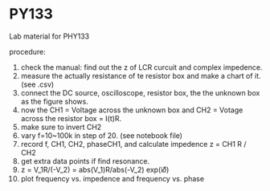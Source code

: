 # PY133
Lab material for PHY133

procedure:
1. check the manual: find out the z of LCR curcuit and complex impedence. 
2. measure the actually resistance of te resistor box and make a chart of it. (see .csv)
3. connect the DC source, oscilloscope, resistor box, the the unknown box as the figure shows. 
4. now the CH1 = Voltage across the unknown box and CH2 = Votage across the resistor box = I(t)R. 
5. make sure to invert CH2
6. vary f=10~100k in step of 20. (see notebook file)
7. record f, CH1, CH2, phaseCH1, and calculate impedence z = CH1 R / CH2
8. get extra data points if find resonance. 
9. z = V_1R/(-V_2) = abs(V_1)R/abs(-V_2) exp(i𝛿)
10. plot frequency vs. impedence and frequency vs. phase


